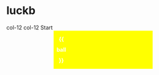 # luckb

<a-row>
    <a-col :span="12">col-12</a-col>
    <a-col :span="12">col-12</a-col>
  </a-row>
<a-button type="primary" @click="getPrize()">Start</a-button>

<div class="ball-container">
  <span :class="index < 6 ? 'ball' : 'lastball' " v-for="(ball,index) in luckArr">{{ ball }}</span>
</div>

<script setup lang="ts">
  import { ref, reactive, watch, computed, provide } from "vue";

  const luckArr = ref<string[]>(['05', '12', '32', '19', '26', '21'])

  const state = reactive({
    luck: 'reactive'
  })

  function getPrize() {
    const set = new Set()

    while(set.size < 6) {
      var prizeNum: number = Math.round(Math.random() * 33)
      if (prizeNum > 0) set.add(prizeNum)
    }
    console.log('ball', set)
    while (set.size < 7) {
      set.add(Math.round(Math.random() * 16))
    }
    luckArr.value = [...set] 
  }

</script>
<style scoped>

    .ball-container {
      width: 250px;
      margin: 0 auto;
      background-color: yellow;
      padding: 6px 4px;
    }

    .ball-container>span {
      display: inline-block;
      font-weight: bold;
      margin: 2px;

      width: 2em;
      text-align: center;
      line-height: 2em;
      border-radius: 50%;
      font-size: 14px;
      color: white;
    }

    .ball {
      background: linear-gradient(270deg, #c50701, #e62c60);
    }

    .lastball {
      background: blue;
    }

	#div1 {
		width: 600px;
		height: 300px;
		background: #409EFF;
		text-align: center;
		margin: 0 auto;
		overflow-y: scroll;
	}
	#div1::-webkit-scrollbar {
		width:2px;
	}
	#div1::-webkit-scrollbar-track{
		background: #999;
		border-radius:2px;
		cursor: pointer;
	}
	#div1::-webkit-scrollbar-thumb {
		background: red;
		height: 1px;
    border-radius: 16px;
	}
	#div1::-webkit-scrollbar-corner{
	    background: yellow;
	}
	#div2 {
		width: 200px;
		height: 150px;
		margin: 50px auto 0;
		background: #9ACD32;
	}
	#div3 {
		width: 60px;
		height: 30px;
		background: yellow;
		margin: 0 auto;
	}

</style>
